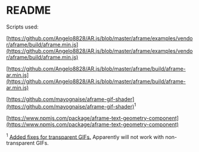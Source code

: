 # README

Scripts used:

[https://github.com/Angelo8828/AR.js/blob/master/aframe/examples/vendor/aframe/build/aframe.min.js](https://github.com/Angelo8828/AR.js/blob/master/aframe/examples/vendor/aframe/build/aframe.min.js)

[https://github.com/Angelo8828/AR.js/blob/master/aframe/build/aframe-ar.min.js](https://github.com/Angelo8828/AR.js/blob/master/aframe/build/aframe-ar.min.js)

[https://github.com/mayognaise/aframe-gif-shader](https://github.com/mayognaise/aframe-gif-shader)<sup>1</sup>

[https://www.npmjs.com/package/aframe-text-geometry-component](https://www.npmjs.com/package/aframe-text-geometry-component)

<sup>1</sup> [Added fixes for transparent GIFs.](https://github.com/mayognaise/aframe-gif-shader/issues/2#issuecomment-277603112) Apparently will not work with non-transparent GIFs.
